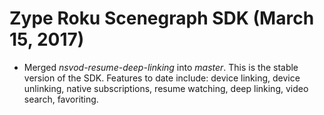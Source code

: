 # Zype Roku Scenegraph SDK (March 15, 2017)

- Merged _nsvod-resume-deep-linking_ into _master_. This is the stable version of the SDK. Features to date include: device linking, device unlinking, native subscriptions, resume watching, deep linking, video search, favoriting.
